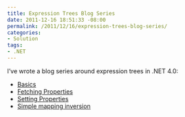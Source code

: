 ```yaml
---
title: Expression Trees Blog Series
date: 2011-12-16 18:51:33 -08:00
permalink: /2011/12/16/expression-trees-blog-series/
categories:
- Solution
tags:
- .NET
---
```

I’ve wrote a blog series around expression trees in .NET 4.0:
<ul>
	<li><a href="http://vincentlauzon.wordpress.com/2011/06/08/expression-trees-part-1-basics/">Basics</a></li>
	<li><a href="http://vincentlauzon.wordpress.com/2011/06/13/expression-trees-part-2-fetching-properties/">Fetching Properties</a></li>
	<li><a href="http://vincentlauzon.wordpress.com/2011/06/16/expression-trees-part-3-setting-properties/">Setting Properties</a></li>
	<li><a href="http://vincentlauzon.wordpress.com/2011/06/25/expression-trees-part-4-simple-mapping-inversion/">Simple mapping inversion</a></li>
</ul>